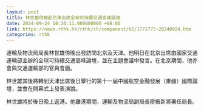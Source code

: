 ```yaml
---
layout: post
title: 林世雄傍晚赴京津出席全球可持續交通高峰論壇
date: 2024-09-24 10:30:11.000000000 +08:00
link: https://news.rthk.hk/rthk/ch/component/k2/1771775-20240924.htm
categories: rthk
---
```


運輸及物流局局長林世雄傍晚出發訪問北京及天津。他明日在北京出席由國家交通運輸部主辦的全球可持續交通高峰論壇，並在主題會議中發言。在北京期間，他亦會與交通運輸部的官員會面。

林世雄其後將轉到天津出席後日舉行的第十一屆中國航空金融發展（東疆）國際論壇，並會在開幕式上發表演說。

林世雄將於後日晚上返港。他離港期間，運輸及物流局副局長廖振新將署任局長。
